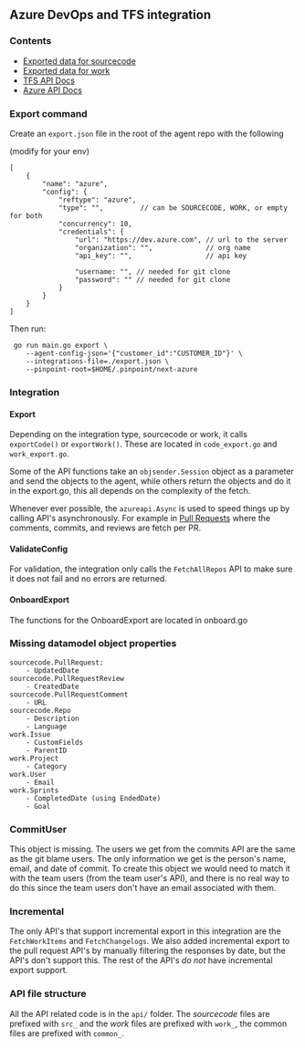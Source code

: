 ## Azure DevOps and TFS integration

### Contents

- [Exported data for sourcecode](./_docs/exported_data_code.md)
- [Exported data for work](./_docs/exported_data_work.md)
- [TFS API Docs](https://docs.microsoft.com/en-us/azure/devops/integrate/previous-apis/overview?view=azure-devops-2019)
- [Azure API Docs](https://docs.microsoft.com/en-us/rest/api/azure/devops/?view=azure-devops-rest-5.1)

### Export command

Create an `export.json` file in the root of the agent repo with the following

(modify for your env)
```
[
    {
        "name": "azure",
        "config": {
            "reftype": "azure",
            "type": "",         // can be SOURCECODE, WORK, or empty for both
            "concurrency": 10,
            "credentials": {
                "url": "https://dev.azure.com", // url to the server
                "organization": "",             // org name
                "api_key": "",                  // api key

                "username: "", // needed for git clone
                "password": "" // needed for git clone
            }
        }
    }
]
```
Then run:
```
 go run main.go export \
    --agent-config-json='{"customer_id":"CUSTOMER_ID"}' \ 
    --integrations-file=./export.json \
    --pinpoint-root=$HOME/.pinpoint/next-azure
```

### Integration

#### Export

Depending on the integration type, sourcecode or work, it calls `exportCode()` or `exportWork()`. These are located in `code_export.go` and `work_export.go`.

Some of the API functions take an `objsender.Session` object as a parameter and send the objects to the agent, while others return the objects and do it in the export.go, this all depends on the complexity of the fetch.

Whenever ever possible, the `azureapi.Async` is used to speed things up by calling API's asynchronously. For example in [Pull Requests](./api/src_pull_requests.go)  where the comments, commits, and reviews are fetch per PR. 

#### ValidateConfig

For validation, the integration only calls the `FetchAllRepos` API to make sure it does not fail and no errors are returned.

#### OnboardExport

The functions for the OnboardExport are located in onboard.go

### Missing datamodel object properties

```
sourcecode.PullRequest:
    - UpdatedDate
sourcecode.PullRequestReview
    - CreatedDate
sourcecode.PullRequestComment
    - URL
sourcecode.Repo
    - Description
    - Language
work.Issue
    - CustomFields
    - ParentID
work.Project
    - Category
work.User
    - Email
work.Sprints
    - CompletedDate (using EndedDate)
    - Goal
```

### CommitUser

This object is missing. The users we get from the commits API are the same as the git blame users. The only information we get is the person's name, email, and date of commit. To create this object we would need to match it with the team users (from the team user's API), and there is no real way to do this since the team users don't have an email associated with them.

### Incremental

The only API's that support incremental export in this integration are the `FetchWorkItems` and `FetchChangelogs`. We also added incremental export to the pull request API's by manually filtering the responses by date, but the API's don't
support this. The rest of the API's _do not_ have incremental export support.

### API file structure

All the API related code is in the `api/` folder. The _sourcecode_ files are prefixed with `src_` and the _work_ files are prefixed with `work_`, the common files are prefixed with `common_`.
